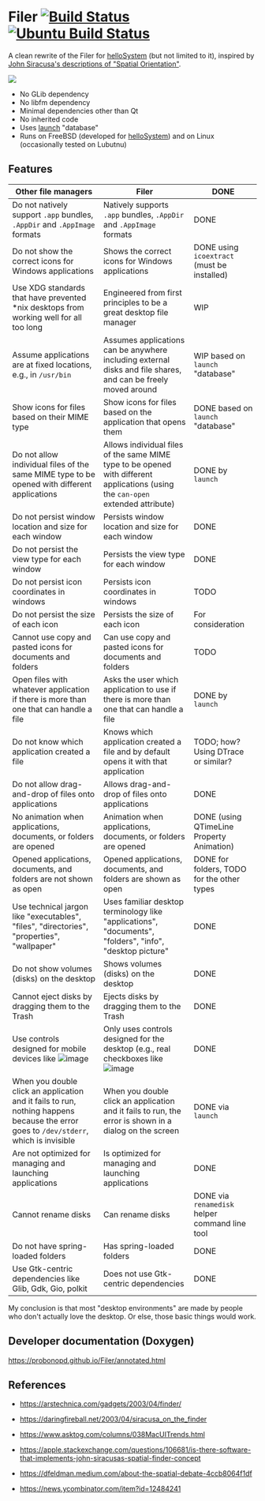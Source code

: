 # Filer [![Build Status](https://api.cirrus-ci.com/probonopd/helloSystem/Filer.svg)](https://cirrus-ci.com/github/probonopd/Filer) [![Ubuntu Build Status](https://img.shields.io/github/actions/workflow/status/probonopd/Filer/ubuntu.yml?branch=main)](https://github.com/probonopd/Filer/actions/workflows/ubuntu.yml)

A clean rewrite of the Filer for [helloSystem](https://hellosystem.github.io/) (but not limited to it), inspired by [John Siracusa's descriptions of "Spatial Orientation"](https://arstechnica.com/gadgets/2003/04/finder/).

![](https://user-images.githubusercontent.com/2480569/206650534-a035fc64-5993-41dd-8753-1076f47598c5.png)

* No GLib dependency
* No libfm dependency
* Minimal dependencies other than Qt
* No inherited code
* Uses [launch](https://github.com/helloSystem/launch/) "database"
* Runs on FreeBSD (developed for [helloSystem](https://hellosystem.github.io/)) and on Linux (occasionally tested on Lubutnu)

## Features

|Other file managers|Filer|DONE|
|---|---|---|
|Do not natively support `.app` bundles, `.AppDir` and `.AppImage` formats|Natively supports `.app` bundles, `.AppDir` and `.AppImage` formats|DONE|
|Do not show the correct icons for Windows applications|Shows the correct icons for Windows applications|DONE using `icoextract` (must be installed)|
|Use XDG standards that have prevented *nix desktops from working well for all too long|Engineered from first principles to be a great desktop file manager|WIP|
|Assume applications are at fixed locations, e.g., in `/usr/bin`|Assumes applications can be anywhere including external disks and file shares, and can be freely moved around|WIP based on `launch` "database"|
|Show icons for files based on their MIME type|Show icons for files based on the application that opens them|DONE based on `launch` "database"|
|Do not allow individual files of the same MIME type to be opened with different applications|Allows individual files of the same MIME type to be opened with different applications (using the `can-open` extended attribute)|DONE by `launch`|
|Do not persist window location and size for each window|Persists window location and size for each window|DONE|
|Do not persist the view type for each window|Persists the view type for each window|DONE|
|Do not persist icon coordinates in windows|Persists icon coordinates in windows|TODO|
|Do not persist the size of each icon|Persists the size of each icon|For consideration|
|Cannot use copy and pasted icons for documents and folders|Can use copy and pasted icons for documents and folders|TODO|
|Open files with whatever application if there is more than one that can handle a file|Asks the user which application to use if there is more than one that can handle a file|DONE by `launch`|
|Do not know which application created a file|Knows which application created a file and by default opens it with that application|TODO; how? Using DTrace or similar?|
|Do not allow drag-and-drop of files onto applications|Allows drag-and-drop of files onto applications|DONE|
|No animation when applications, documents, or folders are opened|Animation when applications, documents, or folders are opened|DONE (using QTimeLine Property Animation)|
|Opened applications, documents, and folders are not shown as open|Opened applications, documents, and folders are shown as open|DONE for folders, TODO for the other types|
|Use technical jargon like "executables", "files", "directories", "properties", "wallpaper"|Uses familiar desktop terminology like "applications", "documents", "folders", "info", "desktop picture"|DONE|
|Do not show volumes (disks) on the desktop|Shows volumes (disks) on the desktop|DONE|
|Cannot eject disks by dragging them to the Trash|Ejects disks by dragging them to the Trash|DONE|
|Use controls designed for mobile devices like ![image](https://github.com/probonopd/Filer/assets/2480569/596e92c1-ac20-4212-9ac4-9fe3c6c7c5e2)|Only uses controls designed for the desktop (e.g., real checkboxes like ![image](https://github.com/probonopd/Filer/assets/2480569/326e6bc8-d669-42d3-a983-cd9380ae6df4)|DONE|
|When you double click an application and it fails to run, nothing happens because the error goes to `/dev/stderr`, which is invisible|When you double click an application and it fails to run, the error is shown in a dialog on the screen|DONE via `launch`|
|Are not optimized for managing and launching applications|Is optimized for managing and launching applications|DONE|
|Cannot rename disks|Can rename disks|DONE via `renamedisk` helper command line tool|
|Do not have spring-loaded folders|Has spring-loaded folders|DONE|
|Use Gtk-centric dependencies like Glib, Gdk, Gio, polkit|Does not use Gtk-centric dependencies|DONE|

My conclusion is that most "desktop environments" are made by people who don't actually love the desktop. Or else, those basic things would work.

## Developer documentation (Doxygen)

https://probonopd.github.io/Filer/annotated.html

## References

* https://arstechnica.com/gadgets/2003/04/finder/

* https://daringfireball.net/2003/04/siracusa_on_the_finder

* https://www.asktog.com/columns/038MacUITrends.html

* https://apple.stackexchange.com/questions/106681/is-there-software-that-implements-john-siracusas-spatial-finder-concept

* https://dfeldman.medium.com/about-the-spatial-debate-4ccb8064f1df

* https://news.ycombinator.com/item?id=12484241
